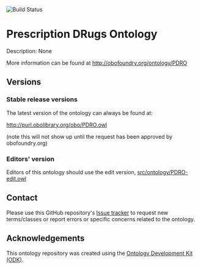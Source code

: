 
![Build Status](https://github.com/OpenLHS/PDROV2/workflows/CI/badge.svg)
# Prescription DRugs Ontology

Description: None

More information can be found at http://obofoundry.org/ontology/PDRO

## Versions

### Stable release versions

The latest version of the ontology can always be found at:

http://purl.obolibrary.org/obo/PDRO.owl

(note this will not show up until the request has been approved by obofoundry.org)

### Editors' version

Editors of this ontology should use the edit version, [src/ontology/PDRO-edit.owl](src/ontology/PDRO-edit.owl)

## Contact

Please use this GitHub repository's [Issue tracker](https://github.com/OpenLHS/PDROV2/issues) to request new terms/classes or report errors or specific concerns related to the ontology.

## Acknowledgements

This ontology repository was created using the [Ontology Development Kit (ODK)](https://github.com/INCATools/ontology-development-kit).
